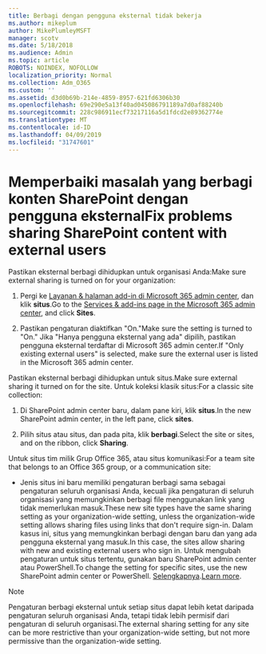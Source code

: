 ```yaml
---
title: Berbagi dengan pengguna eksternal tidak bekerja
ms.author: mikeplum
author: MikePlumleyMSFT
manager: scotv
ms.date: 5/18/2018
ms.audience: Admin
ms.topic: article
ROBOTS: NOINDEX, NOFOLLOW
localization_priority: Normal
ms.collection: Adm_O365
ms.custom: ''
ms.assetid: d3d0b69b-214e-4859-8957-621fd6306b30
ms.openlocfilehash: 69e290e5a13f40ad045086791189a7d0af88240b
ms.sourcegitcommit: 228c986911ecf73217116a5d1fdcd2e89362774e
ms.translationtype: MT
ms.contentlocale: id-ID
ms.lasthandoff: 04/09/2019
ms.locfileid: "31747601"
---
```

# <a name="fix-problems-sharing-sharepoint-content-with-external-users"></a><span data-ttu-id="8c3b4-102">Memperbaiki masalah yang berbagi konten SharePoint dengan pengguna eksternal</span><span class="sxs-lookup"><span data-stu-id="8c3b4-102">Fix problems sharing SharePoint content with external users</span></span>

<span data-ttu-id="8c3b4-103">Pastikan eksternal berbagi dihidupkan untuk organisasi Anda:</span><span class="sxs-lookup"><span data-stu-id="8c3b4-103">Make sure external sharing is turned on for your organization:</span></span>
  
1. <span data-ttu-id="8c3b4-104">Pergi ke [Layanan &amp; halaman add-in di Microsoft 365 admin center](https://portal.office.com/adminportal/home#/Settings/ServicesAndAddIns), dan klik **situs**.</span><span class="sxs-lookup"><span data-stu-id="8c3b4-104">Go to the [Services &amp; add-ins page in the Microsoft 365 admin center](https://portal.office.com/adminportal/home#/Settings/ServicesAndAddIns), and click **Sites**.</span></span>
    
2. <span data-ttu-id="8c3b4-105">Pastikan pengaturan diaktifkan "On."</span><span class="sxs-lookup"><span data-stu-id="8c3b4-105">Make sure the setting is turned to "On."</span></span> <span data-ttu-id="8c3b4-106">Jika "Hanya pengguna eksternal yang ada" dipilih, pastikan pengguna eksternal terdaftar di Microsoft 365 admin center.</span><span class="sxs-lookup"><span data-stu-id="8c3b4-106">If "Only existing external users" is selected, make sure the external user is listed in the Microsoft 365 admin center.</span></span>
    
<span data-ttu-id="8c3b4-107">Pastikan eksternal berbagi dihidupkan untuk situs.</span><span class="sxs-lookup"><span data-stu-id="8c3b4-107">Make sure external sharing it turned on for the site.</span></span> <span data-ttu-id="8c3b4-108">Untuk koleksi klasik situs:</span><span class="sxs-lookup"><span data-stu-id="8c3b4-108">For a classic site collection:</span></span>
  
1. <span data-ttu-id="8c3b4-109">Di SharePoint admin center baru, dalam pane kiri, klik **situs**.</span><span class="sxs-lookup"><span data-stu-id="8c3b4-109">In the new SharePoint admin center, in the left pane, click **sites**.</span></span>
    
2. <span data-ttu-id="8c3b4-110">Pilih situs atau situs, dan pada pita, klik **berbagi**.</span><span class="sxs-lookup"><span data-stu-id="8c3b4-110">Select the site or sites, and on the ribbon, click **Sharing**.</span></span>
    
<span data-ttu-id="8c3b4-111">Untuk situs tim milik Grup Office 365, atau situs komunikasi:</span><span class="sxs-lookup"><span data-stu-id="8c3b4-111">For a team site that belongs to an Office 365 group, or a communication site:</span></span>
  
- <span data-ttu-id="8c3b4-112">Jenis situs ini baru memiliki pengaturan berbagi sama sebagai pengaturan seluruh organisasi Anda, kecuali jika pengaturan di seluruh organisasi yang memungkinkan berbagi file menggunakan link yang tidak memerlukan masuk.</span><span class="sxs-lookup"><span data-stu-id="8c3b4-112">These new site types have the same sharing setting as your organization-wide setting, unless the organization-wide setting allows sharing files using links that don't require sign-in.</span></span> <span data-ttu-id="8c3b4-113">Dalam kasus ini, situs yang memungkinkan berbagi dengan baru dan yang ada pengguna eksternal yang masuk.</span><span class="sxs-lookup"><span data-stu-id="8c3b4-113">In this case, the sites allow sharing with new and existing external users who sign in.</span></span> <span data-ttu-id="8c3b4-114">Untuk mengubah pengaturan untuk situs tertentu, gunakan baru SharePoint admin center atau PowerShell.</span><span class="sxs-lookup"><span data-stu-id="8c3b4-114">To change the setting for specific sites, use the new SharePoint admin center or PowerShell.</span></span> <span data-ttu-id="8c3b4-115">[Selengkapnya](https://go.microsoft.com/fwlink/?linkid=871863).</span><span class="sxs-lookup"><span data-stu-id="8c3b4-115">[Learn more](https://go.microsoft.com/fwlink/?linkid=871863).</span></span>
    
> [!NOTE]
> <span data-ttu-id="8c3b4-116">Pengaturan berbagi eksternal untuk setiap situs dapat lebih ketat daripada pengaturan seluruh organisasi Anda, tetapi tidak lebih permisif dari pengaturan di seluruh organisasi.</span><span class="sxs-lookup"><span data-stu-id="8c3b4-116">The external sharing setting for any site can be more restrictive than your organization-wide setting, but not more permissive than the organization-wide setting.</span></span> 
  

